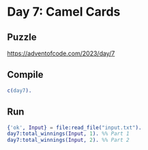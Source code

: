 # Day 7: Camel Cards

## Puzzle

<https://adventofcode.com/2023/day/7>

## Compile

```erlang
c(day7).
```

## Run

```erlang
{'ok', Input} = file:read_file("input.txt").
day7:total_winnings(Input, 1). %% Part 1
day7:total_winnings(Input, 2). %% Part 2
```
